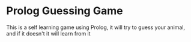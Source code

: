 # Prolog Guessing Game
This is a self learning game using Prolog, it will try to guess your animal, and if it doesn't it will learn from it
